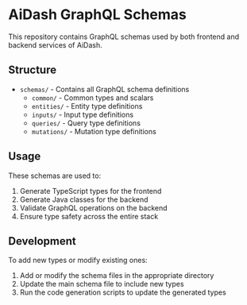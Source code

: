 # AiDash GraphQL Schemas

This repository contains GraphQL schemas used by both frontend and backend services of AiDash.

## Structure

- `schemas/` - Contains all GraphQL schema definitions
  - `common/` - Common types and scalars
  - `entities/` - Entity type definitions
  - `inputs/` - Input type definitions
  - `queries/` - Query type definitions
  - `mutations/` - Mutation type definitions

## Usage

These schemas are used to:
1. Generate TypeScript types for the frontend
2. Generate Java classes for the backend
3. Validate GraphQL operations on the backend
4. Ensure type safety across the entire stack

## Development

To add new types or modify existing ones:
1. Add or modify the schema files in the appropriate directory
2. Update the main schema file to include new types
3. Run the code generation scripts to update the generated types
